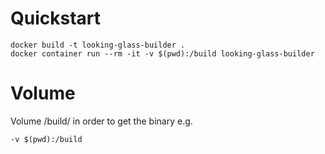 # Quickstart

```
docker build -t looking-glass-builder .
docker container run --rm -it -v $(pwd):/build looking-glass-builder
```

# Volume
Volume /build/ in order to get the binary e.g.
```
-v $(pwd):/build
```
